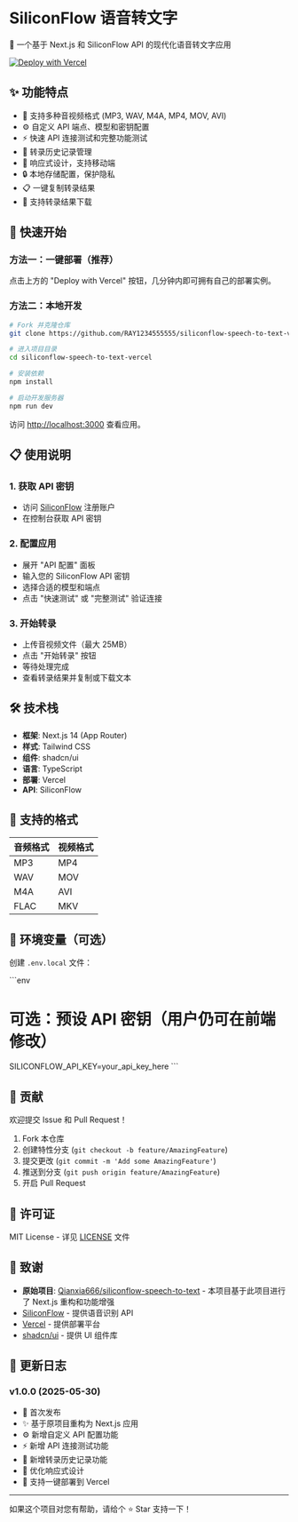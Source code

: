 # SiliconFlow 语音转文字

🎤 一个基于 Next.js 和 SiliconFlow API 的现代化语音转文字应用

[![Deploy with Vercel](https://vercel.com/button)](https://vercel.com/new/clone?repository-url=https://github.com/RAY1234555555/siliconflow-speech-to-text-vercel)

## ✨ 功能特点

- 🎵 支持多种音视频格式 (MP3, WAV, M4A, MP4, MOV, AVI)
- ⚙️ 自定义 API 端点、模型和密钥配置
- ⚡ 快速 API 连接测试和完整功能测试
- 📝 转录历史记录管理
- 📱 响应式设计，支持移动端
- 🔒 本地存储配置，保护隐私
- 📋 一键复制转录结果
- 💾 支持转录结果下载

## 🚀 快速开始

### 方法一：一键部署（推荐）
点击上方的 "Deploy with Vercel" 按钮，几分钟内即可拥有自己的部署实例。

### 方法二：本地开发
``` bash
# Fork 并克隆仓库
git clone https://github.com/RAY1234555555/siliconflow-speech-to-text-vercel.git

# 进入项目目录
cd siliconflow-speech-to-text-vercel

# 安装依赖
npm install

# 启动开发服务器
npm run dev
```

访问 [http://localhost:3000](http://localhost:3000) 查看应用。

## 📋 使用说明

### 1. 获取 API 密钥
- 访问 [SiliconFlow](https://siliconflow.cn) 注册账户
- 在控制台获取 API 密钥

### 2. 配置应用
- 展开 "API 配置" 面板
- 输入您的 SiliconFlow API 密钥
- 选择合适的模型和端点
- 点击 "快速测试" 或 "完整测试" 验证连接

### 3. 开始转录
- 上传音视频文件（最大 25MB）
- 点击 "开始转录" 按钮
- 等待处理完成
- 查看转录结果并复制或下载文本

## 🛠️ 技术栈

- **框架**: Next.js 14 (App Router)
- **样式**: Tailwind CSS
- **组件**: shadcn/ui
- **语言**: TypeScript
- **部署**: Vercel
- **API**: SiliconFlow

## 📖 支持的格式

| 音频格式 | 视频格式 |
|---------|---------|
| MP3     | MP4     |
| WAV     | MOV     |
| M4A     | AVI     |
| FLAC    | MKV     |

## 🔧 环境变量（可选）

创建 `.env.local` 文件：

\`\`\`env
# 可选：预设 API 密钥（用户仍可在前端修改）
SILICONFLOW_API_KEY=your_api_key_here
\`\`\`

## 🤝 贡献

欢迎提交 Issue 和 Pull Request！

1. Fork 本仓库
2. 创建特性分支 (`git checkout -b feature/AmazingFeature`)
3. 提交更改 (`git commit -m 'Add some AmazingFeature'`)
4. 推送到分支 (`git push origin feature/AmazingFeature`)
5. 开启 Pull Request

## 📄 许可证

MIT License - 详见 [LICENSE](LICENSE) 文件

## 🙏 致谢

- **原始项目**: [Qianxia666/siliconflow-speech-to-text](https://github.com/Qianxia666/siliconflow-speech-to-text) - 本项目基于此项目进行了 Next.js 重构和功能增强
- [SiliconFlow](https://siliconflow.cn) - 提供语音识别 API
- [Vercel](https://vercel.com) - 提供部署平台
- [shadcn/ui](https://ui.shadcn.com) - 提供 UI 组件库

## 🔄 更新日志

### v1.0.0 (2025-05-30)
- 🎉 首次发布
- ✨ 基于原项目重构为 Next.js 应用
- ⚙️ 新增自定义 API 配置功能
- ⚡ 新增 API 连接测试功能
- 📝 新增转录历史记录功能
- 📱 优化响应式设计
- 🚀 支持一键部署到 Vercel

---

如果这个项目对您有帮助，请给个 ⭐ Star 支持一下！

